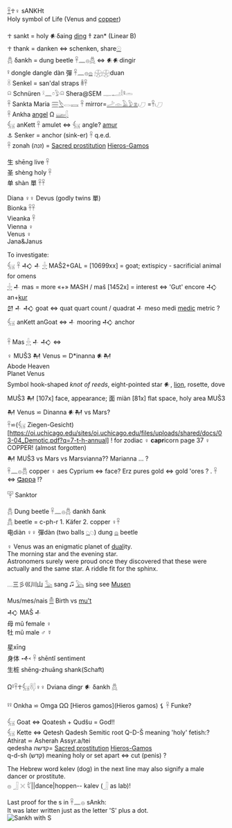 [𓋹](𓋹)☥♀  sANKHt  
Holy symbol of Life (Venus and [copper](copper))  

☥ sankt = holy  𒀭δaing [ding](ding) 𐀼 zan* (Linear B)  
☥ thank = danken ⇔ schenken, share[𓇳](𓇳)  
𓆣 δankh = dung beetle 𓋹𓈖𓐍[𓆣](𓆣)  ⇔ 𒀭𒀭dingir  
𓋩 dongle dangle dàn 彈 𓋹𓈖𓐍[𓐍](𓐍) [𓇽](𓇽)𓇽duan  
𓋸 Senkel = san'dal straps 𓎬𓋹  
𓍶 Schnüren  𓍲𓈖𓏌𓅱𓍶   Shera@SEM 𓊃𓂝𓎛𓋩𓏛  
𓋹 Sankta Maria [𓈗](𓈗)[𓌸](𓌸)𓂋𓈘 𓋹 mirror=[𓌴](𓌴)[𓁹](𓁹)[𓄿](𓄿)[𓅱](𓅱)[𓁷](𓁷)𓏤𓈔   =𓋹𓏤𓈔  
𓋹 Ankha [angel](Hieros-gamos) Ω [𓆃](Ba)[𓆄](𓆄)  
𓃶 anKett 𓋹 amulet ⇔ 𓃶 angle? [amur](amur)  
⚓ Senker = anchor (sink-er) 𓋹 q.e.d.  
𓋹 zonah (זנה) = [Sacred prostitution](https://en.wikipedia.org/wiki/Sacred_prostitution) [Hieros-Gamos](Hieros-gamos)  

生 shēng live 𓋹  
圣 shèng holy 𓋹  
单 shàn 單 𓋹𓋹  

Diana  ♀♀ Devus (godly twins 單)  
Bionka 𓋹𓋹  
Vieanka 𓋹  
Vienna ♀  
Venus ♀  
Jana&Janus  

To investigate:  
𓃶 𓋹 𒈧 𒈦 [𓏶](𓏶) MAŠ2+GAL = [10699xx] = goat; extispicy - sacrificial animal for omens  
[𓏶](𓏶) 𒈦 mas = more «+» MASH / maš [1452x] = interest ⇔ 'Gut' encore 𒈧 an+[kur](kur)  
𒇻 𒈦 𒈧 goat ⇔ quat quart count / quadrat 𒈦 meso medi [medic](medic) metric ?  
𓃶 anKett anGoat ⇔ 𒈦 mooring 𒈧 anchor  

𓋹 Mas [𓏶](𓏶) 𒈦 𒈧 ⇔  
♀ MUŠ3 𒈹 Venus ⋍ D*inanna 𒀭𒈹  
Abode 	Heaven  
Planet 	Venus  
Symbol 	hook-shaped *knot of reeds*, eight-pointed star 𒀭, [lion](Hieros-gamos), rosette, dove  
MUŠ3 𒈹 [107x] face, appearance; 面 miàn [81x] flat space, holy area MUŠ3 𒈹 Venus ⋍ Dinanna 𒀭𒈹 vs Mars?  
𓋹⋍(𓃶 Ziegen-Gesicht)[https://oi.uchicago.edu/sites/oi.uchicago.edu/files/uploads/shared/docs/03-04_Demotic.pdf?q=7-t-h-annual] ! for zodiac ♀ **capr**icorn  page 37  ♀ COPPER! (almost forgotten)  
𒈹 MUŠ3 vs Mars vs Marsvianna?? Marianna ... ?  
𓋹𓈖𓐍𓆣 copper ♀ aes Cyprium ⇔ face? Erz pures gold ⇔ gold 'ores ? .   𓋹 ⇔ [ⵛappa](https://github.com/pannous/hieros/wiki/Hieros-gamos) !?  

𓉑 Sanktor  

𓆣 Dung beetle 𓋹𓈖𓐍𓆣 dankh δank  
[𓆣](𓆣) beetle = c-ph-r 1. Käfer 2. copper ♀𓋹  
电diàn ♀♀ 彈dàn (two balls [𓆇](𓆇)𓆇) dung [𓐍](𓐍) beetle  

♀ Venus was an enigmatic planet of [dual](Dual)ity.  
The morning star and the evening star.  
Astronomers surely were proud once they discovered that these were actually and the same star. A riddle fit for the sphinx.  

𓈓三彡巛川山 [𓅭](𓅭) sang 🎜 [𓅂](𓅂) sing see [Musen](Musen)  

Mus/mes/nais [𓄟](𓄟) Birth vs [mu't](death)  
𒈧 MAŠ 𒈦  
母​ mǔ female ♀  
牡 mǔ male ♂ ☿  


星xīng  
身体 𒋾 𓋹 shēntǐ sentiment  
生桩 shēng-zhuāng shank(Schaft)  

Ω𓋩𓋹☥𓃶𓋸𓆄♀♀ Dviana dingr 𒀭 δankh [𓆣](𓆣)  

𓋩𓋩 Onkha ⋍ Omga ΩΩ [Hieros gamos](Hieros gamos) ⚸   𓋹 Funke?  

𓃶 Goat ⇔ Qoatesh + Qudšu = God!!  
𓃶 Kette ⇔ Qetesh Qadesh Semitic root Q-D-Š meaning 'holy'  fetish:? Athirat ⋍ Asherah Assyr.a/tei  
qedesha  קדשה= [Sacred prostitution](https://en.wikipedia.org/wiki/Sacred_prostitution) [Hieros-Gamos](Hieros-gamos)  
q-d-sh (קדש)‎ meaning holy or set apart ⇔ cut (penis) ?  


The Hebrew word kelev (dog) in the next line may also signify a male dancer or prostitute.  
𓐍 𓃀 𓏴 𓀤||dance|hoppen-- kalev (𓃀 as lab)!  

Last proof for the s in 𓋹𓈖𓐍 sAnkh:  
It was later written just as the letter 'S' plus a dot.  
![Sankh with S](https://user-images.githubusercontent.com/516118/36076957-e40e7306-0f63-11e8-8a4c-6685217063fd.png)  
